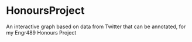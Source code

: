 # HonoursProject
An interactive graph based on data from Twitter that can be annotated, for my Engr489 Honours Project
